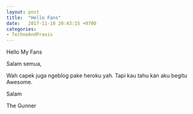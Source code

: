 ```yaml
---
layout: post
title:  "Hello Fans"
date:   2017-11-10 20:43:15 +0700
categories: 
- TechneAndPraxis
---
```

Hello My Fans

Salam semua,

Wah capek juga ngeblog pake heroku yah. Tapi kau tahu kan aku begitu Awesome.

Salam

The Gunner
